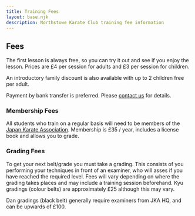 ```yaml
---
title: Training Fees
layout: base.njk
description: Northstowe Karate Club training fee information
---
```

## Fees 
The first lesson is always free, so you can try it out and see if you enjoy the lesson. Prices are £4 per session for adults and £3 per session for children.

An introductory family discount is also available with up to 2 children free per adult.

Payment by bank transfer is preferred. Please [contact us](/contact) for details.

### Membership Fees

All students who train on a regular basis will need to be members of the [Japan Karate Association](https://jka.or.jp). Membership is £35 / year, includes a license book and allows you to grade.

### Grading Fees

To get your next belt/grade you must take a grading. This consists of you performing your techniques in front of an examiner, who will asses if you have reached the required level. Fees will vary depending on where the grading takes places and may include a training session beforehand. Kyu gradings (colour belts) are approximately £25 although this may vary.

Dan gradings (black belt) generally require examiners from JKA HQ, and can be upwards of £100.

